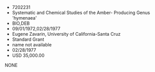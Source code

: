 * 7202231
* Systematic and Chemical Studies of the Amber- Producing     Genus 'hymenaea'
* BIO,DEB
* 09/01/1972,02/28/1977
* Eugene Zavarin, University of California-Santa Cruz
* Standard Grant
*   name not available
* 02/28/1977
* USD 35,000.00

NONE